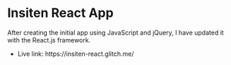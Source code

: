 # Insiten React App

After creating the initial app using JavaScript and jQuery, I have updated it with the React.js framework. 
<ul>
  <li>Live link: https://insiten-react.glitch.me/</li>
  </ul>
